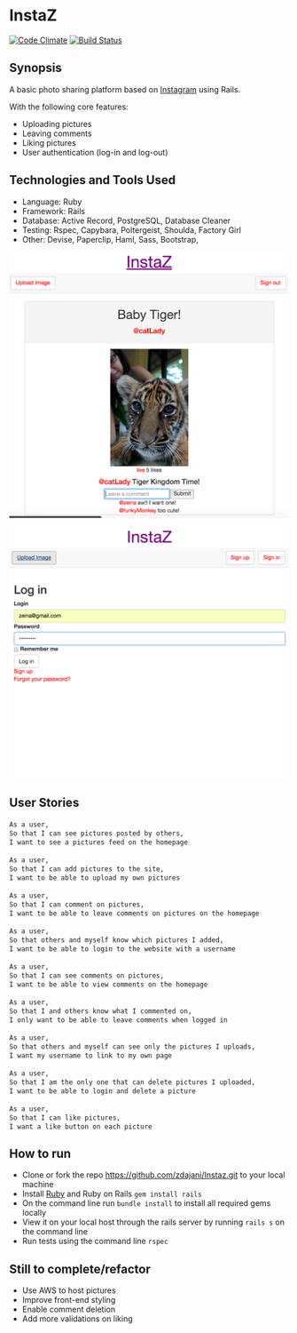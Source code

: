 InstaZ
=======================
[![Code Climate](https://codeclimate.com/github/zdajani/Instaz/badges/gpa.svg)](https://codeclimate.com/github/zdajani/Instaz)
[![Build Status](https://travis-ci.org/zdajani/Instaz.svg?branch=master)](https://travis-ci.org/zdajani/Instaz)
## Synopsis

A basic photo sharing platform based on [Instagram](https://instagram.com/) using Rails. 

With the following core features: 

- Uploading pictures 
- Leaving comments
- Liking pictures
- User authentication (log-in and log-out)

## Technologies and Tools Used

- Language: Ruby
- Framework: Rails
- Database: Active Record, PostgreSQL, Database Cleaner
- Testing: Rspec, Capybara, Poltergeist, Shoulda, Factory Girl
- Other: Devise, Paperclip, Haml, Sass, Bootstrap, 


![front page ](https://github.com/zdajani/Instaz/blob/master/app/assets/images/front_page.png)

![sign_in ](https://github.com/zdajani/Instaz/blob/master/app/assets/images/sign_in_page.png)


## User Stories

```
As a user,
So that I can see pictures posted by others,
I want to see a pictures feed on the homepage

As a user,
So that I can add pictures to the site,
I want to be able to upload my own pictures

As a user,
So that I can comment on pictures,
I want to be able to leave comments on pictures on the homepage 

As a user,
So that others and myself know which pictures I added,
I want to be able to login to the website with a username

As a user,
So that I can see comments on pictures,
I want to be able to view comments on the homepage

As a user,
So that I and others know what I commented on,
I only want to be able to leave comments when logged in

As a user,
So that others and myself can see only the pictures I uploads, 
I want my username to link to my own page

As a user,
So that I am the only one that can delete pictures I uploaded,
I want to be able to login and delete a picture 
      
As a user,
So that I can like pictures,
I want a like button on each picture
```

## How to run

- Clone or fork the repo <https://github.com/zdajani/Instaz.git> to your local machine
- Install [Ruby](https://www.ruby-lang.org/en/documentation/installation/) and Ruby on Rails `gem install rails`  
- On the command line run `bundle install` to install all required gems locally
- View it on your local host through the rails server by running `rails s` on the command line
- Run tests using the command line `rspec`


## Still to complete/refactor

- Use AWS to host pictures
- Improve front-end styling
- Enable comment deletion
- Add more validations on liking
